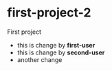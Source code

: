 # first-project-2
First project

- this is change by __first-user__
- this is change by __second-user__
- another change
